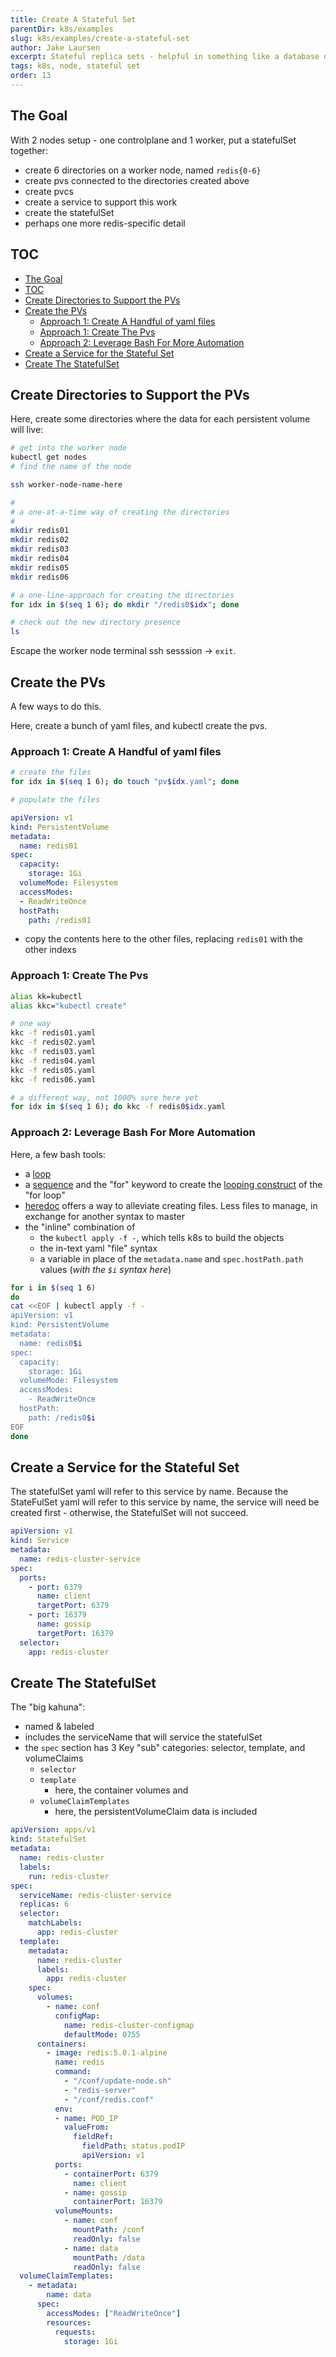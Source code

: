 ```yaml
---
title: Create A Stateful Set
parentDir: k8s/examples
slug: k8s/examples/create-a-stateful-set
author: Jake Laursen
excerpt: Stateful replica sets - helpful in something like a database deployment
tags: k8s, node, stateful set
order: 13
---
```


## The Goal
With 2 nodes setup - one controlplane and 1 worker, put a statefulSet together:  
- create 6 directories on a worker node, named `redis{0-6}`
- create pvs connected to the directories created above
- create pvcs
- create a service to support this work
- create the statefulSet
- perhaps one more redis-specific detail

## TOC
- [The Goal](#the-goal)
- [TOC](#toc)
- [Create Directories to Support the PVs](#create-directories-to-support-the-pvs)
- [Create the PVs](#create-the-pvs)
  - [Approach 1: Create A Handful of yaml files](#approach-1-create-a-handful-of-yaml-files)
  - [Approach 1: Create The Pvs](#approach-1-create-the-pvs)
  - [Approach 2: Leverage Bash For More Automation](#approach-2-leverage-bash-for-more-automation)
- [Create a Service for the Stateful Set](#create-a-service-for-the-stateful-set)
- [Create The StatefulSet](#create-the-statefulset)

## Create Directories to Support the PVs
Here, create some directories where the data for each persistent volume will live:
```bash
# get into the worker node
kubectl get nodes
# find the name of the node

ssh worker-node-name-here

# 
# a one-at-a-time way of creating the directories
# 
mkdir redis01
mkdir redis02
mkdir redis03
mkdir redis04
mkdir redis05
mkdir redis06

# a one-line-approach for creating the directories
for idx in $(seq 1 6); do mkdir "/redis0$idx"; done

# check out the new directory presence
ls 
```
Escape the worker node terminal ssh sesssion -> `exit`.  

## Create the PVs
A few ways to do this.  

Here, create a bunch of yaml files, and kubectl create the pvs.
### Approach 1: Create A Handful of yaml files
```bash
# create the files
for idx in $(seq 1 6); do touch "pv$idx.yaml"; done

# populate the files
```

```yaml
apiVersion: v1
kind: PersistentVolume
metadata:
  name: redis01
spec:
  capacity:
    storage: 1Gi
  volumeMode: Filesystem
  accessModes:
  - ReadWriteOnce
  hostPath:
    path: /redis01
```
- copy the contents here to the other files, replacing `redis01` with the other indexs

### Approach 1: Create The Pvs
```bash
alias kk=kubectl
alias kkc="kubectl create"

# one way
kkc -f redis01.yaml
kkc -f redis02.yaml
kkc -f redis03.yaml
kkc -f redis04.yaml
kkc -f redis05.yaml
kkc -f redis06.yaml

# a different way, not 1000% sure here yet 
for idx in $(seq 1 6); do kkc -f redis0$idx.yaml
```

### Approach 2: Leverage Bash For More Automation
Here, a few bash tools:
- a [loop](https://www.gnu.org/software/bash/manual/html_node/Looping-Constructs.html)
- a [sequence](https://man7.org/linux/man-pages/man1/seq.1.html) and the "for" keyword to create the [looping construct](https://www.gnu.org/software/bash/manual/html_node/Looping-Constructs.html) of the "for loop"
- [heredoc](linux/heredoc) offers a way to alleviate creating files. Less files to manage, in exchange for another syntax to master
- the "inline" combination of 
  - the `kubectl apply -f -`, which tells k8s to build the objects
  - the in-text yaml "file" syntax
  - a variable in place of the `metadata.name` and `spec.hostPath.path` values (_with the `$i` syntax here_)
```bash
for i in $(seq 1 6)
do
cat <<EOF | kubectl apply -f -
apiVersion: v1
kind: PersistentVolume
metadata:
  name: redis0$i
spec:
  capacity:
    storage: 1Gi
  volumeMode: Filesystem
  accessModes:
    - ReadWriteOnce
  hostPath:
    path: /redis0$i
EOF
done
```

## Create a Service for the Stateful Set
The statefulSet yaml will refer to this service by name. Because the StateFulSet yaml will refer to this service by name, the service will need be created first - otherwise, the StatefulSet will not succeed.  
```yaml
apiVersion: v1
kind: Service
metadata:
  name: redis-cluster-service
spec:
  ports:
    - port: 6379
      name: client
      targetPort: 6379
    - port: 16379
      name: gossip
      targetPort: 16379
  selector:
    app: redis-cluster
```

## Create The StatefulSet
The "big kahuna":  
- named & labeled
- includes the serviceName that will service the statefulSet
- the `spec` section has 3 Key "sub" categories: selector, template, and volumeClaims
  - `selector`
  - `template`
    - here, the container volumes and 
  - `volumeClaimTemplates`
    - here, the persistentVolumeClaim data is included

```yaml
apiVersion: apps/v1
kind: StatefulSet
metadata:
  name: redis-cluster
  labels:
    run: redis-cluster
spec:
  serviceName: redis-cluster-service
  replicas: 6
  selector:
    matchLabels:
      app: redis-cluster
  template:
    metadata:
      name: redis-cluster
      labels:
        app: redis-cluster
    spec:
      volumes:
        - name: conf
          configMap:
            name: redis-cluster-configmap
            defaultMode: 0755
      containers:
        - image: redis:5.0.1-alpine
          name: redis
          command:
            - "/conf/update-node.sh"
            - "redis-server"
            - "/conf/redis.conf"
          env:
          - name: POD_IP
            valueFrom:
              fieldRef:
                fieldPath: status.podIP
                apiVersion: v1
          ports:
            - containerPort: 6379
              name: client
            - name: gossip
              containerPort: 16379
          volumeMounts:
            - name: conf
              mountPath: /conf
              readOnly: false
            - name: data
              mountPath: /data
              readOnly: false
  volumeClaimTemplates:
    - metadata:
        name: data
      spec:
        accessModes: ["ReadWriteOnce"]
        resources:
          requests:
            storage: 1Gi
```